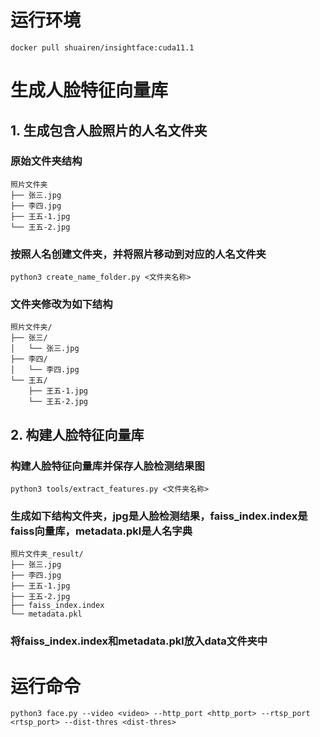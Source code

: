# 运行环境

```
docker pull shuairen/insightface:cuda11.1
```

# 生成人脸特征向量库

## 1. 生成包含人脸照片的人名文件夹

### 原始文件夹结构
```
照片文件夹
├── 张三.jpg
├── 李四.jpg
├── 王五-1.jpg
└── 王五-2.jpg
```

### 按照人名创建文件夹，并将照片移动到对应的人名文件夹
```
python3 create_name_folder.py <文件夹名称>
```

### 文件夹修改为如下结构

```
照片文件夹/
├── 张三/
│   └── 张三.jpg
├── 李四/
│   └── 李四.jpg
└── 王五/
    ├── 王五-1.jpg
    └── 王五-2.jpg
```

## 2. 构建人脸特征向量库

### 构建人脸特征向量库并保存人脸检测结果图
```
python3 tools/extract_features.py <文件夹名称>
```

### 生成如下结构文件夹，jpg是人脸检测结果，faiss_index.index是faiss向量库，metadata.pkl是人名字典

```
照片文件夹_result/
├── 张三.jpg
├── 李四.jpg
├── 王五-1.jpg
├── 王五-2.jpg
├── faiss_index.index
└── metadata.pkl
```

### 将faiss_index.index和metadata.pkl放入data文件夹中


# 运行命令

```
python3 face.py --video <video> --http_port <http_port> --rtsp_port <rtsp_port> --dist-thres <dist-thres>
```